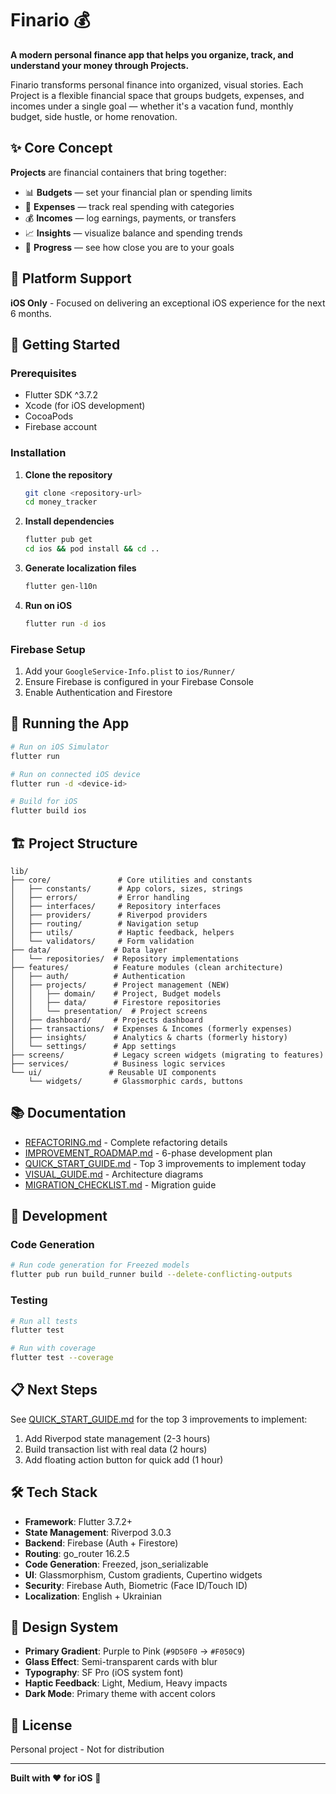 # Finario 💰

**A modern personal finance app that helps you organize, track, and understand your money through Projects.**

Finario transforms personal finance into organized, visual stories. Each Project is a flexible financial space that groups budgets, expenses, and incomes under a single goal — whether it's a vacation fund, monthly budget, side hustle, or home renovation.

## ✨ Core Concept

**Projects** are financial containers that bring together:

- 📊 **Budgets** — set your financial plan or spending limits
- 💸 **Expenses** — track real spending with categories
- 💰 **Incomes** — log earnings, payments, or transfers
- 📈 **Insights** — visualize balance and spending trends
- 🎯 **Progress** — see how close you are to your goals

## 🎯 Platform Support

**iOS Only** - Focused on delivering an exceptional iOS experience for the next 6 months.

## 🚀 Getting Started

### Prerequisites

- Flutter SDK ^3.7.2
- Xcode (for iOS development)
- CocoaPods
- Firebase account

### Installation

1. **Clone the repository**

   ```bash
   git clone <repository-url>
   cd money_tracker
   ```

2. **Install dependencies**

   ```bash
   flutter pub get
   cd ios && pod install && cd ..
   ```

3. **Generate localization files**

   ```bash
   flutter gen-l10n
   ```

4. **Run on iOS**
   ```bash
   flutter run -d ios
   ```

### Firebase Setup

1. Add your `GoogleService-Info.plist` to `ios/Runner/`
2. Ensure Firebase is configured in your Firebase Console
3. Enable Authentication and Firestore

## 📱 Running the App

```bash
# Run on iOS Simulator
flutter run

# Run on connected iOS device
flutter run -d <device-id>

# Build for iOS
flutter build ios
```

## 🏗️ Project Structure

```
lib/
├── core/               # Core utilities and constants
│   ├── constants/      # App colors, sizes, strings
│   ├── errors/         # Error handling
│   ├── interfaces/     # Repository interfaces
│   ├── providers/      # Riverpod providers
│   ├── routing/        # Navigation setup
│   ├── utils/          # Haptic feedback, helpers
│   └── validators/     # Form validation
├── data/              # Data layer
│   └── repositories/  # Repository implementations
├── features/          # Feature modules (clean architecture)
│   ├── auth/          # Authentication
│   ├── projects/      # Project management (NEW)
│   │   ├── domain/    # Project, Budget models
│   │   ├── data/      # Firestore repositories
│   │   └── presentation/  # Project screens
│   ├── dashboard/     # Projects dashboard
│   ├── transactions/  # Expenses & Incomes (formerly expenses)
│   ├── insights/      # Analytics & charts (formerly history)
│   └── settings/      # App settings
├── screens/           # Legacy screen widgets (migrating to features)
├── services/          # Business logic services
└── ui/               # Reusable UI components
    └── widgets/       # Glassmorphic cards, buttons
```

## 📚 Documentation

- [REFACTORING.md](REFACTORING.md) - Complete refactoring details
- [IMPROVEMENT_ROADMAP.md](IMPROVEMENT_ROADMAP.md) - 6-phase development plan
- [QUICK_START_GUIDE.md](QUICK_START_GUIDE.md) - Top 3 improvements to implement today
- [VISUAL_GUIDE.md](VISUAL_GUIDE.md) - Architecture diagrams
- [MIGRATION_CHECKLIST.md](MIGRATION_CHECKLIST.md) - Migration guide

## 🔧 Development

### Code Generation

```bash
# Run code generation for Freezed models
flutter pub run build_runner build --delete-conflicting-outputs
```

### Testing

```bash
# Run all tests
flutter test

# Run with coverage
flutter test --coverage
```

## 📋 Next Steps

See [QUICK_START_GUIDE.md](QUICK_START_GUIDE.md) for the top 3 improvements to implement:

1. Add Riverpod state management (2-3 hours)
2. Build transaction list with real data (2 hours)
3. Add floating action button for quick add (1 hour)

## 🛠️ Tech Stack

- **Framework**: Flutter 3.7.2+
- **State Management**: Riverpod 3.0.3
- **Backend**: Firebase (Auth + Firestore)
- **Routing**: go_router 16.2.5
- **Code Generation**: Freezed, json_serializable
- **UI**: Glassmorphism, Custom gradients, Cupertino widgets
- **Security**: Firebase Auth, Biometric (Face ID/Touch ID)
- **Localization**: English + Ukrainian

## 🎯 Design System

- **Primary Gradient**: Purple to Pink (`#9D50F0` → `#F050C9`)
- **Glass Effect**: Semi-transparent cards with blur
- **Typography**: SF Pro (iOS system font)
- **Haptic Feedback**: Light, Medium, Heavy impacts
- **Dark Mode**: Primary theme with accent colors

## 📄 License

Personal project - Not for distribution

---

**Built with ❤️ for iOS** 🍎

